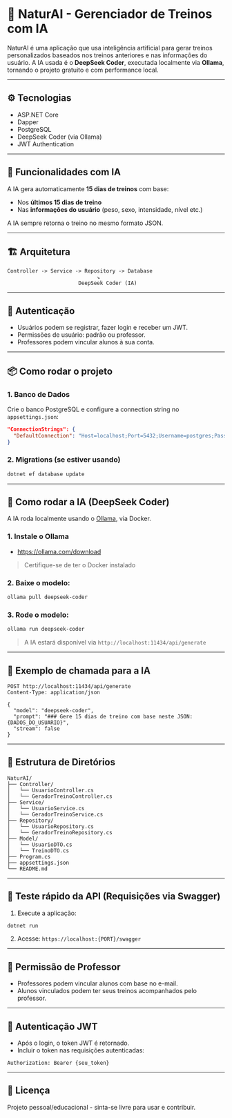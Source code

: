 
# 💪 NaturAI - Gerenciador de Treinos com IA

NaturAI é uma aplicação que usa inteligência artificial para gerar treinos personalizados baseados nos treinos anteriores e nas informações do usuário. A IA usada é o **DeepSeek Coder**, executada localmente via **Ollama**, tornando o projeto gratuito e com performance local.

---

## ⚙️ Tecnologias

- ASP.NET Core
- Dapper
- PostgreSQL
- DeepSeek Coder (via Ollama)
- JWT Authentication

---

## 🧠 Funcionalidades com IA

A IA gera automaticamente **15 dias de treinos** com base:
- Nos **últimos 15 dias de treino**
- Nas **informações do usuário** (peso, sexo, intensidade, nível etc.)

A IA sempre retorna o treino no mesmo formato JSON.

---

## 🏗️ Arquitetura

```
Controller -> Service -> Repository -> Database
                             ↘
                       DeepSeek Coder (IA)
```

---

## 🔐 Autenticação

- Usuários podem se registrar, fazer login e receber um JWT.
- Permissões de usuário: padrão ou professor.
- Professores podem vincular alunos à sua conta.

---

## 📦 Como rodar o projeto

### 1. Banco de Dados

Crie o banco PostgreSQL e configure a connection string no `appsettings.json`:

```json
"ConnectionStrings": {
  "DefaultConnection": "Host=localhost;Port=5432;Username=postgres;Password=senha;Database=naturai"
}
```

### 2. Migrations (se estiver usando)

```bash
dotnet ef database update
```

---

## 🤖 Como rodar a IA (DeepSeek Coder)

A IA roda localmente usando o [Ollama](https://ollama.com), via Docker.

### 1. Instale o Ollama

- https://ollama.com/download

> Certifique-se de ter o Docker instalado

### 2. Baixe o modelo:

```bash
ollama pull deepseek-coder
```

### 3. Rode o modelo:

```bash
ollama run deepseek-coder
```

> A IA estará disponível via `http://localhost:11434/api/generate`

---

## 📡 Exemplo de chamada para a IA

```http
POST http://localhost:11434/api/generate
Content-Type: application/json

{
  "model": "deepseek-coder",
  "prompt": "### Gere 15 dias de treino com base neste JSON: {DADOS_DO_USUARIO}",
  "stream": false
}
```

---

## 📁 Estrutura de Diretórios

```
NaturAI/
├── Controller/
│   └── UsuarioController.cs
│   └── GeradorTreinoController.cs
├── Service/
│   └── UsuarioService.cs
│   └── GeradorTreinoService.cs
├── Repository/
│   └── UsuarioRepository.cs
│   └── GeradorTreinoRepository.cs
├── Model/
│   └── UsuarioDTO.cs
│   └── TreinoDTO.cs
├── Program.cs
├── appsettings.json
└── README.md
```

---

## 🧪 Teste rápido da API (Requisições via Swagger)

1. Execute a aplicação:
```bash
dotnet run
```

2. Acesse: `https://localhost:{PORT}/swagger`

---

## 🧔 Permissão de Professor

- Professores podem vincular alunos com base no e-mail.
- Alunos vinculados podem ter seus treinos acompanhados pelo professor.

---

## 🔐 Autenticação JWT

- Após o login, o token JWT é retornado.
- Incluir o token nas requisições autenticadas:

```http
Authorization: Bearer {seu_token}
```

---

## 🧾 Licença

Projeto pessoal/educacional - sinta-se livre para usar e contribuir.

